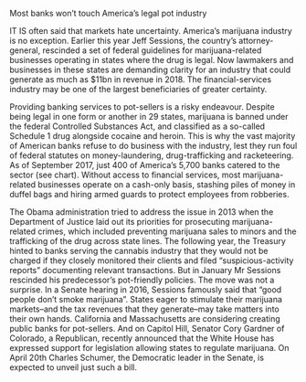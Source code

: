 Most banks won’t touch America’s legal pot industry

IT IS often said that markets hate uncertainty. America’s marijuana industry is no exception. Earlier this year Jeff Sessions, the country’s attorney-general, rescinded a set of federal guidelines for marijuana-related businesses operating in states where the drug is legal. Now lawmakers and businesses in these states are demanding clarity for an industry that could generate as much as $11bn in revenue in 2018. The financial-services industry may be one of the largest beneficiaries of greater certainty.

Providing banking services to pot-sellers is a risky endeavour. Despite being legal in one form or another in 29 states, marijuana is banned under the federal Controlled Substances Act, and classified as a so-called Schedule 1 drug alongside cocaine and heroin. This is why the vast majority of American banks refuse to do business with the industry, lest they run foul of federal statutes on money-laundering, drug-trafficking and racketeering. As of September 2017, just 400 of America’s 5,700 banks catered to the sector (see chart). Without access to financial services, most marijuana-related businesses operate on a cash-only basis, stashing piles of money in duffel bags and hiring armed guards to protect employees from robberies.

The Obama administration tried to address the issue in 2013 when the Department of Justice laid out its priorities for prosecuting marijuana-related crimes, which included preventing marijuana sales to minors and the trafficking of the drug across state lines. The following year, the Treasury hinted to banks serving the cannabis industry that they would not be charged if they closely monitored their clients and filed “suspicious-activity reports” documenting relevant transactions. But in January Mr Sessions rescinded his predecessor’s pot-friendly policies. The move was not a surprise. In a Senate hearing in 2016, Sessions famously said that “good people don’t smoke marijuana”. 
States eager to stimulate their marijuana markets–and the tax revenues that they generate–may take matters into their own hands. California and Massachusetts are considering creating public banks for pot-sellers. And on Capitol Hill, Senator Cory Gardner of Colorado, a Republican, recently announced that the White House has expressed support for legislation allowing states to regulate marijuana. On April 20th Charles Schumer, the Democratic leader in the Senate, is expected to unveil just such a bill.
